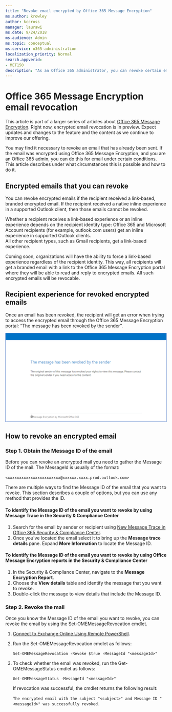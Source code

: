 ```yaml
---
title: "Revoke email encrypted by Office 365 Message Encryption"
ms.author: krowley
author: kccross
manager: laurawi
ms.date: 9/24/2018
ms.audience: Admin
ms.topic: conceptual
ms.service: o365-administration
localization_priority: Normal
search.appverid:
- MET150
description: "As an Office 365 administrator, you can revoke certain emails that were encrypted with Office 365 Message Encryption."
---
```


# Office 365 Message Encryption email revocation

This article is part of a larger series of articles about [Office 365 Message Encryption](ome.md). Right now, encrypted email revocation is in preview. Expect updates and changes to the feature and the content as we continue to improve our offering.

You may find it necessary to revoke an email that has already been sent. If the email was encrypted using Office 365 Message Encryption, and you are an Office 365 admin, you can do this for email under certain conditions. This article describes under what circumstances this is possible and how to do it.
  
## Encrypted emails that you can revoke
You can revoke encrypted emails if the recipient received a link-based, branded encrypted email. If the recipient received a native inline experience in a supported Outlook client, then those emails cannot be revoked.

Whether a recipient receives a link-based experience or an inline experience depends on the recipient identity type: 
Office 365 and Microsoft Account recipients (for example, outlook.com users) get an inline experience in supported Outlook clients.  
All other recipient types, such as Gmail recipients, get a link-based experience. 

Coming soon, organizations will have the ability to force a link-based experience regardless of the recipient identity. This way, all recipients will get a branded email with a link to the Office 365 Message Encryption portal where they will be able to read and reply to encrypted emails. All such encrypted emails will be revocable. 
  
## Recipient experience for revoked encrypted emails

Once an email has been revoked, the recipient will get an error when trying to access the encrypted email through the Office 365 Message Encryption portal: “The message has been revoked by the sender”.

![Screenshot that shows a revoked encrypted email.](media/revoked-encrypted-email.png)
    
## How to revoke an encrypted email

### Step 1. Obtain the Message ID of the email

Before you can revoke an encrypted mail you need to gather the Message ID of the mail. The MessageId is usually of the format:

`<xxxxxxxxxxxxxxxxxxxxxxx@xxxxxx.xxxx.prod.outlook.com>`  

There are multiple ways to find the Message ID of the email that you want to revoke. This section describes a couple of options, but you can use any method that provides the ID.

  #### To identify the Message ID of the email you want to revoke by using Message Trace in the Security &amp; Compliance Center

1. Search for the email by sender or recipient using [New Message Trace in Office 365 Security & Compliance Center](https://blogs.technet.microsoft.com/exchange/2018/05/02/new-message-trace-in-office-365-security-compliance-center/).
2. Once you've located the email select it to bring up the **Message trace details** pane. Expand **More Information** to locate the Message ID.

  #### To identify the Message ID of the email you want to revoke by using Office Message Encryption reports in the Security &amp; Compliance Center
1. In the Security &amp; Compliance Center, navigate to the **Message Encryption Report**.
2. Choose the **View details** table and identify the message that you want to revoke. 
3. Double-click the message to view details that include the Message ID. 

### Step 2. Revoke the mail  

Once you know the Message ID of the email you want to revoke, you can revoke the email by using the Set-OMEMessageRevocation cmdlet. 

1. [Connect to Exchange Online Using Remote PowerShell](https://docs.microsoft.com/powershell/exchange/exchange-online/connect-to-exchange-online-powershell/connect-to-exchange-online-powershell?view=exchange-ps).
    
2. Run the Set-OMEMessageRevocation cmdlet as follows:
    
    ```
    Set-OMEMessageRevocation -Revoke $true -MessageId "<messageId>"
    ```  

3. To check whether the email was revoked, run the Get-OMEMessageStatus cmdlet as follows:
    
    ```
    Get-OMEMessageStatus -MessageId "<messageId>"
    ```  
    If revocation was successful, the cmdlet returns the following result:  

    ```The encrypted email with the subject "<subject>" and Message ID "<messageId>" was successfully revoked.```
